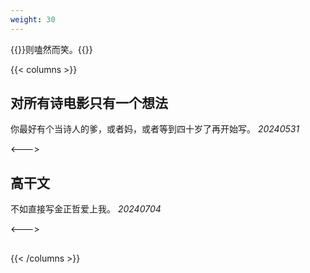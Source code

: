 ```yaml
---
weight: 30
---
```


{{<card>}}则嗑然而笑。{{</card>}}



{{< columns >}}
## 对所有诗电影只有一个想法

你最好有个当诗人的爹，或者妈，或者等到四十岁了再开始写。
*20240531*

<--->


## 高干文

不如直接写金正哲爱上我。
*20240704*

<--->

## 

{{< /columns >}}
